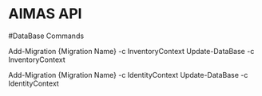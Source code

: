 # AIMAS API


#DataBase Commands

Add-Migration {Migration Name} -c InventoryContext
Update-DataBase -c InventoryContext

Add-Migration {Migration Name} -c IdentityContext
Update-DataBase -c IdentityContext
